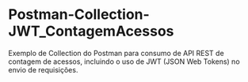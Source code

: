 # Postman-Collection-JWT_ContagemAcessos
Exemplo de Collection do Postman para consumo de API REST de contagem de acessos, incluindo o uso de JWT (JSON Web Tokens) no envio de requisições.
